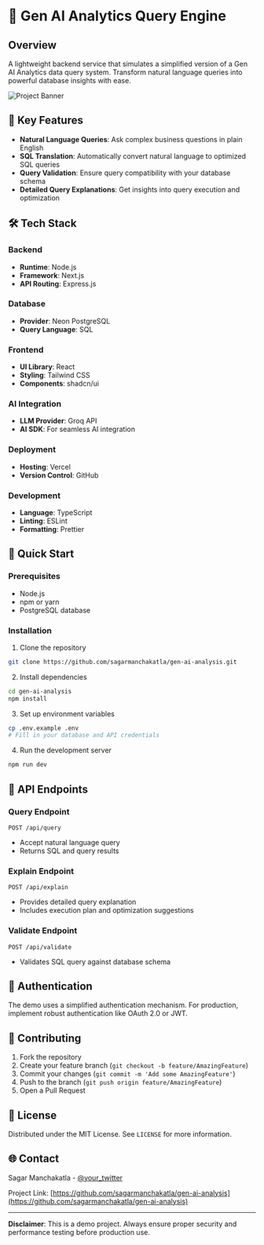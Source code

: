 # 🚀 Gen AI Analytics Query Engine

## Overview

A lightweight backend service that simulates a simplified version of a Gen AI Analytics data query system. Transform natural language queries into powerful database insights with ease.

![Project Banner](https://via.placeholder.com/1200x400?text=Gen+AI+Analytics+Query+Engine)

## 🌟 Key Features

- **Natural Language Queries**: Ask complex business questions in plain English
- **SQL Translation**: Automatically convert natural language to optimized SQL queries
- **Query Validation**: Ensure query compatibility with your database schema
- **Detailed Query Explanations**: Get insights into query execution and optimization

## 🛠️ Tech Stack

### Backend
- **Runtime**: Node.js
- **Framework**: Next.js
- **API Routing**: Express.js

### Database
- **Provider**: Neon PostgreSQL
- **Query Language**: SQL

### Frontend
- **UI Library**: React
- **Styling**: Tailwind CSS
- **Components**: shadcn/ui

### AI Integration
- **LLM Provider**: Groq API
- **AI SDK**: For seamless AI integration

### Deployment
- **Hosting**: Vercel
- **Version Control**: GitHub

### Development
- **Language**: TypeScript
- **Linting**: ESLint
- **Formatting**: Prettier

## 🚦 Quick Start

### Prerequisites
- Node.js
- npm or yarn
- PostgreSQL database

### Installation

1. Clone the repository
```bash
git clone https://github.com/sagarmanchakatla/gen-ai-analysis.git
```

2. Install dependencies
```bash
cd gen-ai-analysis
npm install
```

3. Set up environment variables
```bash
cp .env.example .env
# Fill in your database and API credentials
```

4. Run the development server
```bash
npm run dev
```

## 📘 API Endpoints

### Query Endpoint
`POST /api/query`
- Accept natural language query
- Returns SQL and query results

### Explain Endpoint
`POST /api/explain`
- Provides detailed query explanation
- Includes execution plan and optimization suggestions

### Validate Endpoint
`POST /api/validate`
- Validates SQL query against database schema

## 🔐 Authentication

The demo uses a simplified authentication mechanism. For production, implement robust authentication like OAuth 2.0 or JWT.

## 🤝 Contributing

1. Fork the repository
2. Create your feature branch (`git checkout -b feature/AmazingFeature`)
3. Commit your changes (`git commit -m 'Add some AmazingFeature'`)
4. Push to the branch (`git push origin feature/AmazingFeature`)
5. Open a Pull Request

## 📄 License

Distributed under the MIT License. See `LICENSE` for more information.

## 🌐 Contact

Sagar Manchakatla - [@your_twitter](https://twitter.com/your_twitter)

Project Link: [https://github.com/sagarmanchakatla/gen-ai-analysis](https://github.com/sagarmanchakatla/gen-ai-analysis)

---

**Disclaimer**: This is a demo project. Always ensure proper security and performance testing before production use.
